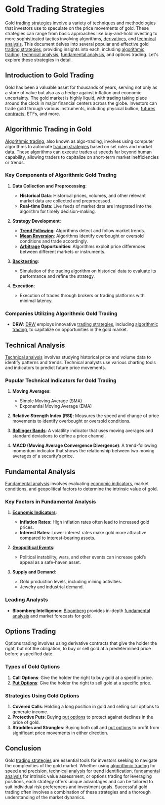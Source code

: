 # Gold Trading Strategies

Gold [trading strategies](../t/trading_strategies.md) involve a variety of techniques and methodologies that investors use to speculate on the price movements of gold. These strategies can range from basic approaches like buy-and-hold investing to more sophisticated tactics involving algorithms, [derivatives](../d/derivatives.md), and [technical analysis](../t/technical_analysis.md). This document delves into several popular and effective gold [trading strategies](../t/trading_strategies.md), providing insights into each, including [algorithmic trading](../a/algorithmic_trading.md), [technical analysis](../t/technical_analysis.md), [fundamental analysis](../f/fundamental_analysis.md), and options trading. Let's explore these strategies in detail.

## Introduction to Gold Trading

Gold has been a valuable asset for thousands of years, serving not only as a store of value but also as a hedge against inflation and economic uncertainty. The gold market is highly liquid, with trading taking place around the clock in major financial centers across the globe. Investors can trade gold through various instruments, including physical bullion, [futures contracts](../f/futures_contracts.md), ETFs, and more.

## Algorithmic Trading in Gold

[Algorithmic trading](../a/algorithmic_trading.md), also known as algo-trading, involves using computer algorithms to automate [trading strategies](../t/trading_strategies.md) based on set rules and market data. These algorithms can execute trades at speeds far beyond human capability, allowing traders to capitalize on short-term market inefficiencies or trends.

### Key Components of Algorithmic Gold Trading

1. **Data Collection and Preprocessing**:
    - **Historical Data**: Historical prices, volumes, and other relevant market data are collected and preprocessed.
    - **Real-time Data**: Live feeds of market data are integrated into the algorithm for timely decision-making.

2. **Strategy Development**:
    - **[Trend Following](../t/trend_following.md)**: Algorithms detect and follow market trends.
    - **[Mean Reversion](../m/mean_reversion.md)**: Algorithms identify overbought or oversold conditions and trade accordingly.
    - **[Arbitrage](../a/arbitrage.md) Opportunities**: Algorithms exploit price differences between different markets or instruments.

3. **[Backtesting](../b/backtesting.md)**:
    - Simulation of the trading algorithm on historical data to evaluate its performance and refine the strategy.

4. **Execution**:
    - Execution of trades through brokers or trading platforms with minimal latency.

### Companies Utilizing Algorithmic Gold Trading

- **DRW**: [DRW](https://drw.com/) employs innovative [trading strategies](../t/trading_strategies.md), including [algorithmic trading](../a/algorithmic_trading.md), to capitalize on opportunities in the gold market.

## Technical Analysis

[Technical analysis](../t/technical_analysis.md) involves studying historical price and volume data to identify patterns and trends. Technical analysts use various charting tools and indicators to predict future price movements.

### Popular Technical Indicators for Gold Trading

1. **Moving Averages**: 
    - Simple Moving Average (SMA)
    - Exponential Moving Average (EMA)

2. **Relative Strength Index (RSI)**: Measures the speed and change of price movements to identify overbought or oversold conditions.

3. **[Bollinger Bands](../b/bollinger_bands.md)**: A volatility indicator that uses moving averages and standard deviations to define a price channel.

4. **MACD (Moving Average Convergence Divergence)**: A trend-following momentum indicator that shows the relationship between two moving averages of a security’s price.

## Fundamental Analysis

[Fundamental analysis](../f/fundamental_analysis.md) involves evaluating [economic indicators](../e/economic_indicators.md), market conditions, and geopolitical factors to determine the intrinsic value of gold.

### Key Factors in Fundamental Analysis

1. **[Economic Indicators](../e/economic_indicators.md)**:
    - **Inflation Rates**: High inflation rates often lead to increased gold prices.
    - **Interest Rates**: Lower interest rates make gold more attractive compared to interest-bearing assets.

2. **[Geopolitical Events](../g/geopolitical_events.md)**: 
    - Political instability, wars, and other events can increase gold’s appeal as a safe-haven asset.

3. **Supply and Demand**:
    - Gold production levels, including mining activities.
    - Jewelry and industrial demand.

### Leading Analysts

- **Bloomberg Intelligence**: [Bloomberg](https://www.bloomberg.com/) provides in-depth [fundamental analysis](../f/fundamental_analysis.md) and market forecasts for gold.

## Options Trading

Options trading involves using derivative contracts that give the holder the right, but not the obligation, to buy or sell gold at a predetermined price before a specified date.

### Types of Gold Options

1. **Call Options**: Give the holder the right to buy gold at a specific price.
2. **[Put Options](../p/put_options.md)**: Give the holder the right to sell gold at a specific price.

### Strategies Using Gold Options

1. **Covered Calls**: Holding a long position in gold and selling call options to generate income.
2. **Protective Puts**: Buying [put options](../p/put_options.md) to protect against declines in the price of gold.
3. **Straddles and Strangles**: Buying both call and [put options](../p/put_options.md) to profit from significant price movements in either direction.

## Conclusion

Gold [trading strategies](../t/trading_strategies.md) are essential tools for investors seeking to navigate the complexities of the gold market. Whether using [algorithmic trading](../a/algorithmic_trading.md) for speed and precision, [technical analysis](../t/technical_analysis.md) for trend identification, [fundamental analysis](../f/fundamental_analysis.md) for intrinsic value assessment, or options trading for leveraging positions, each strategy offers unique advantages and can be tailored to suit individual risk preferences and investment goals. Successful gold trading often involves a combination of these strategies and a thorough understanding of the market dynamics.